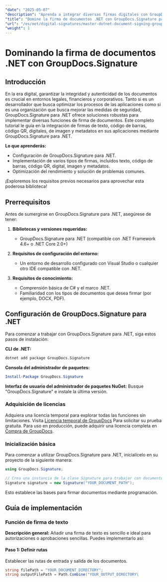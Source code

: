 ```yaml
---
"date": "2025-05-07"
"description": "Aprenda a integrar diversas firmas digitales con GroupDocs.Signature para .NET. Mejore la seguridad de los documentos y agilice los procesos."
"title": "Domine la firma de documentos .NET con GroupDocs.Signature para firmas digitales seguras"
"url": "/es/net/digital-signatures/master-dotnet-document-signing-groupdocs-signature/"
"weight": 1
---
```


# Dominando la firma de documentos .NET con GroupDocs.Signature

## Introducción

En la era digital, garantizar la integridad y autenticidad de los documentos es crucial en entornos legales, financieros y corporativos. Tanto si es un desarrollador que busca optimizar los procesos de las aplicaciones como si es una organización que busca mejorar las medidas de seguridad, GroupDocs.Signature para .NET ofrece soluciones robustas para implementar diversas funciones de firma de documentos. Este completo tutorial le guía en la integración de firmas de texto, código de barras, código QR, digitales, de imagen y metadatos en sus aplicaciones mediante GroupDocs.Signature para .NET.

**Lo que aprenderás:**
- Configuración de GroupDocs.Signature para .NET.
- Implementación de varios tipos de firmas, incluidos texto, código de barras, código QR, digital, imagen y metadatos.
- Optimización del rendimiento y solución de problemas comunes.

¡Exploremos los requisitos previos necesarios para aprovechar esta poderosa biblioteca!

## Prerrequisitos

Antes de sumergirse en GroupDocs.Signature para .NET, asegúrese de tener:

1. **Bibliotecas y versiones requeridas:**
   - GroupDocs.Signature para .NET (compatible con .NET Framework 4.6+ o .NET Core 2.0+)

2. **Requisitos de configuración del entorno:**
   - Un entorno de desarrollo configurado con Visual Studio o cualquier otro IDE compatible con .NET.

3. **Requisitos de conocimiento:**
   - Comprensión básica de C# y el marco .NET.
   - Familiaridad con los tipos de documentos que desea firmar (por ejemplo, DOCX, PDF).

## Configuración de GroupDocs.Signature para .NET

Para comenzar a trabajar con GroupDocs.Signature para .NET, siga estos pasos de instalación:

**CLI de .NET:**
```bash
dotnet add package GroupDocs.Signature
```

**Consola del administrador de paquetes:**
```powershell
Install-Package GroupDocs.Signature
```

**Interfaz de usuario del administrador de paquetes NuGet:**
Busque "GroupDocs.Signature" e instale la última versión.

### Adquisición de licencias

Adquiera una licencia temporal para explorar todas las funciones sin limitaciones. Visita [Licencia temporal de GroupDocs](https://purchase.groupdocs.com/temporary-license/) Para solicitar su prueba gratuita. Para uso en producción, puede adquirir una licencia completa en [Compra de GroupDocs](https://purchase.groupdocs.com/buy).

### Inicialización básica

Para comenzar a utilizar GroupDocs.Signature para .NET, inicialícelo en su proyecto de la siguiente manera:

```csharp
using GroupDocs.Signature;

// Crea una instancia de la clase Signature para trabajar con documentos
Signature signature = new Signature("YOUR_DOCUMENT_PATH");
```

Esto establece las bases para firmar documentos mediante programación.

## Guía de implementación

### Función de firma de texto

**Descripción general:**
Añadir una firma de texto es sencillo e ideal para autorizaciones o aprobaciones sencillas. Puedes implementarlo así:

#### Paso 1: Definir rutas
Establecer las rutas de entrada y salida de los documentos.

```csharp
string filePath = "YOUR_DOCUMENT_DIRECTORY";
string outputFilePath = Path.Combine("YOUR_OUTPUT_DIRECTORY\